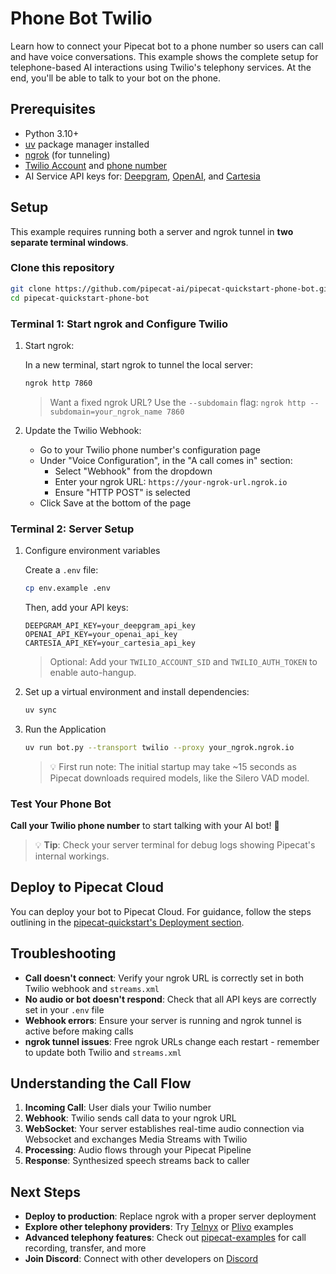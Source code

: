 # Phone Bot Twilio

Learn how to connect your Pipecat bot to a phone number so users can call and have voice conversations. This example shows the complete setup for telephone-based AI interactions using Twilio's telephony services. At the end, you'll be able to talk to your bot on the phone.

## Prerequisites

- Python 3.10+
- [uv](https://docs.astral.sh/uv/getting-started/installation/) package manager installed
- [ngrok](https://ngrok.com/docs/getting-started/) (for tunneling)
- [Twilio Account](https://www.twilio.com/login) and [phone number](https://help.twilio.com/articles/223135247-How-to-Search-for-and-Buy-a-Twilio-Phone-Number-from-Console)
- AI Service API keys for: [Deepgram](https://console.deepgram.com/signup), [OpenAI](https://auth.openai.com/create-account), and [Cartesia](https://play.cartesia.ai/sign-up)

## Setup

This example requires running both a server and ngrok tunnel in **two separate terminal windows**.

### Clone this repository

```bash
git clone https://github.com/pipecat-ai/pipecat-quickstart-phone-bot.git
cd pipecat-quickstart-phone-bot
```

### Terminal 1: Start ngrok and Configure Twilio

1. Start ngrok:

   In a new terminal, start ngrok to tunnel the local server:

   ```bash
   ngrok http 7860
   ```

   > Want a fixed ngrok URL? Use the `--subdomain` flag:
   > `ngrok http --subdomain=your_ngrok_name 7860`

2. Update the Twilio Webhook:

   - Go to your Twilio phone number's configuration page
   - Under "Voice Configuration", in the "A call comes in" section:
     - Select "Webhook" from the dropdown
     - Enter your ngrok URL: `https://your-ngrok-url.ngrok.io`
     - Ensure "HTTP POST" is selected
   - Click Save at the bottom of the page

### Terminal 2: Server Setup

1. Configure environment variables

   Create a `.env` file:

   ```bash
   cp env.example .env
   ```

   Then, add your API keys:

   ```
   DEEPGRAM_API_KEY=your_deepgram_api_key
   OPENAI_API_KEY=your_openai_api_key
   CARTESIA_API_KEY=your_cartesia_api_key
   ```

   > Optional: Add your `TWILIO_ACCOUNT_SID` and `TWILIO_AUTH_TOKEN` to enable auto-hangup.

2. Set up a virtual environment and install dependencies:

   ```bash
   uv sync
   ```

3. Run the Application

   ```bash
   uv run bot.py --transport twilio --proxy your_ngrok.ngrok.io
   ```

   > 💡 First run note: The initial startup may take ~15 seconds as Pipecat downloads required models, like the Silero VAD model.

### Test Your Phone Bot

**Call your Twilio phone number** to start talking with your AI bot! 🚀

> 💡 **Tip**: Check your server terminal for debug logs showing Pipecat's internal workings.

## Deploy to Pipecat Cloud

You can deploy your bot to Pipecat Cloud. For guidance, follow the steps outlining in the [pipecat-quickstart's Deployment section](https://docs.pipecat.ai/getting-started/quickstart#step-2%3A-deploy-to-production).

## Troubleshooting

- **Call doesn't connect**: Verify your ngrok URL is correctly set in both Twilio webhook and `streams.xml`
- **No audio or bot doesn't respond**: Check that all API keys are correctly set in your `.env` file
- **Webhook errors**: Ensure your server is running and ngrok tunnel is active before making calls
- **ngrok tunnel issues**: Free ngrok URLs change each restart - remember to update both Twilio and `streams.xml`

## Understanding the Call Flow

1. **Incoming Call**: User dials your Twilio number
2. **Webhook**: Twilio sends call data to your ngrok URL
3. **WebSocket**: Your server establishes real-time audio connection via Websocket and exchanges Media Streams with Twilio
4. **Processing**: Audio flows through your Pipecat Pipeline
5. **Response**: Synthesized speech streams back to caller

## Next Steps

- **Deploy to production**: Replace ngrok with a proper server deployment
- **Explore other telephony providers**: Try [Telnyx](https://github.com/pipecat-ai/pipecat-examples/tree/main/telnyx-chatbot) or [Plivo](https://github.com/pipecat-ai/pipecat-examples/tree/main/plivo-chatbot) examples
- **Advanced telephony features**: Check out [pipecat-examples](https://github.com/pipecat-ai/pipecat-examples) for call recording, transfer, and more
- **Join Discord**: Connect with other developers on [Discord](https://discord.gg/pipecat)
